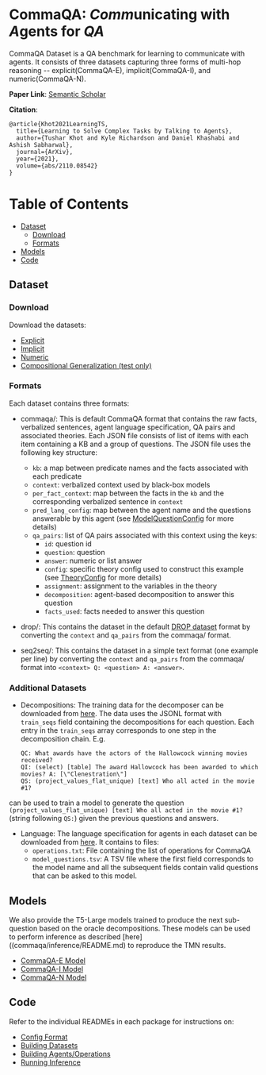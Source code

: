 # CommaQA: *Comm*unicating with *A*gents for *QA*

CommaQA Dataset is a QA benchmark for learning to communicate with agents. It consists of three
datasets capturing three forms of multi-hop reasoning -- explicit(CommaQA-E), implicit(CommaQA-I),
and numeric(CommaQA-N).

**Paper Link**:
[Semantic Scholar](https://api.semanticscholar.org/CorpusID:239016681)

**Citation**:
```
@article{Khot2021LearningTS,
  title={Learning to Solve Complex Tasks by Talking to Agents},
  author={Tushar Khot and Kyle Richardson and Daniel Khashabi and Ashish Sabharwal},
  journal={ArXiv},
  year={2021},
  volume={abs/2110.08542}
}
```


Table of Contents
===============

* [Dataset](#Dataset)
    * [Download](#Download)
    * [Formats](#Formats)
* [Models](#Models)
* [Code](#Code)

## Dataset

### Download

Download the datasets:

* [Explicit](https://ai2-public-datasets.s3.amazonaws.com/commaqa/v1/commaqa_explicit.zip)
* [Implicit](https://ai2-public-datasets.s3.amazonaws.com/commaqa/v1/commaqa_implicit.zip)
* [Numeric](https://ai2-public-datasets.s3.amazonaws.com/commaqa/v1/commaqa_numeric.zip)
* [Compositional Generalization (test only)](https://ai2-public-datasets.s3.amazonaws.com/commaqa/v1/commaqa_compgen.zip)

### Formats

Each dataset contains three formats:

* commaqa/: This is default CommaQA format that contains the raw facts, verbalized sentences,
 agent language specification, QA pairs and associated theories. Each JSON file consists of list of
 items with each item containing a KB and a group of questions. The JSON file uses the following
 key structure:

    * `kb`: a map between predicate names and the facts associated with each predicate
    * `context`: verbalized context used by black-box models
    * `per_fact_context`: map between the facts in the `kb` and the corresponding verbalized
       sentence in `context`
    * `pred_lang_config`: map between the agent name and the questions answerable by this agent
     (see [ModelQuestionConfig](commaqa/configs/predicate_language_config.py) for more details)
    * `qa_pairs`: list of QA pairs associated with this context using the keys:
        * `id`: question id
        * `question`: question
        * `answer`: numeric or list answer
        * `config`: specific theory config used to construct this example (see
          [TheoryConfig](commaqa/configs/theory_config.py) for more details)
        * `assignment`: assignment to the variables in the theory
        * `decomposition`: agent-based decomposition to answer this question
        * `facts_used`: facts needed to answer this question

* drop/: This contains the dataset in the default [DROP dataset](https://allennlp.org/drop) format
by converting the `context` and `qa_pairs` from the commaqa/ format.

* seq2seq/: This contains the dataset in a simple text format (one example per line) by converting
the `context` and `qa_pairs` from the commaqa/ format into `<context> Q: <question> A: <answer>`.


### Additional Datasets

* Decompositions: The training data for the decomposer can be downloaded from
[here](https://ai2-public-datasets.s3.amazonaws.com/commaqa/v1/commaqa_decompositions.zip).
The data uses the JSONL format with `train_seqs` field containing the decompositions for each
question. Each entry in the `train_seqs` array corresponds to one step in the decomposition chain.
E.g.
  ```
  QC: What awards have the actors of the Hallowcock winning movies received?
  QI: (select) [table] The award Hallowcock has been awarded to which movies? A: [\"Clenestration\"]
  QS: (project_values_flat_unique) [text] Who all acted in the movie #1?
  ```
can be used to train a model to generate the question
`(project_values_flat_unique) [text] Who all acted in the movie #1?` (string following `QS:`) given
the previous questions and answers.

* Language: The language specification for agents in each dataset can be downloaded from
[here](https://ai2-public-datasets.s3.amazonaws.com/commaqa/v1/commaqa_language.zip). It contains
to files:
  * `operations.txt`: File containing the list of operations for CommaQA
  * `model_questions.tsv`: A TSV file where the first field corresponds to the model name and all
  the subsequent fields contain valid questions that can be asked to this model.

## Models
We also provide the T5-Large models trained to produce the next sub-question based on the oracle
decompositions. These models can be used to perform inference as described
[here]((commaqa/inference/README.md) to reproduce the TMN results.
  * [CommaQA-E Model](https://ai2-public-datasets.s3.amazonaws.com/commaqa/v1/oracle_tmns/commaqa_e_oracle_model.zip)
  * [CommaQA-I Model](https://ai2-public-datasets.s3.amazonaws.com/commaqa/v1/oracle_tmns/commaqa_i_oracle_model.zip)
  * [CommaQA-N Model](https://ai2-public-datasets.s3.amazonaws.com/commaqa/v1/oracle_tmns/commaqa_n_oracle_model.zip)

## Code

Refer to the individual READMEs in each package for instructions on:

  * [Config Format](commaqa/configs/README.md)
  * [Building Datasets](commaqa/dataset/README.md)
  * [Building Agents/Operations](commaqa/execution/README.md)
  * [Running Inference](commaqa/inference/README.md)
